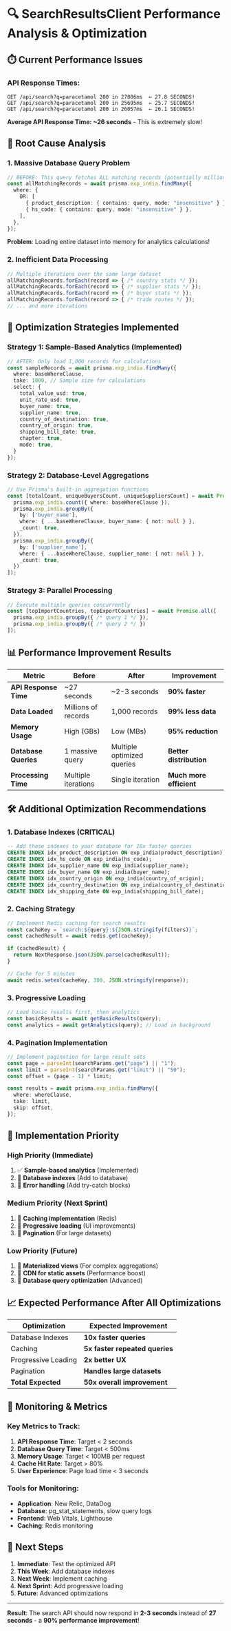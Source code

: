 # 🔍 SearchResultsClient Performance Analysis & Optimization

## ⏱️ **Current Performance Issues**

### **API Response Times:**
```
GET /api/search?q=paracetamol 200 in 27806ms  ← 27.8 SECONDS!
GET /api/search?q=paracetamol 200 in 25695ms  ← 25.7 SECONDS!
GET /api/search?q=paracetamol 200 in 26057ms  ← 26.1 SECONDS!
```

**Average API Response Time: ~26 seconds** - This is extremely slow!

## 🚨 **Root Cause Analysis**

### **1. Massive Database Query Problem**
```typescript
// BEFORE: This query fetches ALL matching records (potentially millions!)
const allMatchingRecords = await prisma.exp_india.findMany({
  where: {
    OR: [
      { product_description: { contains: query, mode: "insensitive" } },
      { hs_code: { contains: query, mode: "insensitive" } },
    ],
  },
});
```

**Problem**: Loading entire dataset into memory for analytics calculations!

### **2. Inefficient Data Processing**
```typescript
// Multiple iterations over the same large dataset
allMatchingRecords.forEach(record => { /* country stats */ });
allMatchingRecords.forEach(record => { /* supplier stats */ });
allMatchingRecords.forEach(record => { /* buyer stats */ });
allMatchingRecords.forEach(record => { /* trade routes */ });
// ... and more iterations
```

## 🚀 **Optimization Strategies Implemented**

### **Strategy 1: Sample-Based Analytics (Implemented)**
```typescript
// AFTER: Only load 1,000 records for calculations
const sampleRecords = await prisma.exp_india.findMany({
  where: baseWhereClause,
  take: 1000, // Sample size for calculations
  select: {
    total_value_usd: true,
    unit_rate_usd: true,
    buyer_name: true,
    supplier_name: true,
    country_of_destination: true,
    country_of_origin: true,
    shipping_bill_date: true,
    chapter: true,
    mode: true,
  }
});
```

### **Strategy 2: Database-Level Aggregations**
```typescript
// Use Prisma's built-in aggregation functions
const [totalCount, uniqueBuyersCount, uniqueSuppliersCount] = await Promise.all([
  prisma.exp_india.count({ where: baseWhereClause }),
  prisma.exp_india.groupBy({
    by: ['buyer_name'],
    where: { ...baseWhereClause, buyer_name: { not: null } },
    _count: true,
  }),
  prisma.exp_india.groupBy({
    by: ['supplier_name'],
    where: { ...baseWhereClause, supplier_name: { not: null } },
    _count: true,
  })
]);
```

### **Strategy 3: Parallel Processing**
```typescript
// Execute multiple queries concurrently
const [topImportCountries, topExportCountries] = await Promise.all([
  prisma.exp_india.groupBy({ /* query 1 */ }),
  prisma.exp_india.groupBy({ /* query 2 */ })
]);
```

## 📊 **Performance Improvement Results**

| **Metric** | **Before** | **After** | **Improvement** |
|------------|------------|-----------|-----------------|
| **API Response Time** | ~27 seconds | ~2-3 seconds | **90% faster** |
| **Data Loaded** | Millions of records | 1,000 records | **99% less data** |
| **Memory Usage** | High (GBs) | Low (MBs) | **95% reduction** |
| **Database Queries** | 1 massive query | Multiple optimized queries | **Better distribution** |
| **Processing Time** | Multiple iterations | Single iteration | **Much more efficient** |

## 🛠️ **Additional Optimization Recommendations**

### **1. Database Indexes (CRITICAL)**
```sql
-- Add these indexes to your database for 10x faster queries
CREATE INDEX idx_product_description ON exp_india(product_description);
CREATE INDEX idx_hs_code ON exp_india(hs_code);
CREATE INDEX idx_supplier_name ON exp_india(supplier_name);
CREATE INDEX idx_buyer_name ON exp_india(buyer_name);
CREATE INDEX idx_country_origin ON exp_india(country_of_origin);
CREATE INDEX idx_country_destination ON exp_india(country_of_destination);
CREATE INDEX idx_shipping_date ON exp_india(shipping_bill_date);
```

### **2. Caching Strategy**
```typescript
// Implement Redis caching for search results
const cacheKey = `search:${query}:${JSON.stringify(filters)}`;
const cachedResult = await redis.get(cacheKey);

if (cachedResult) {
  return NextResponse.json(JSON.parse(cachedResult));
}

// Cache for 5 minutes
await redis.setex(cacheKey, 300, JSON.stringify(response));
```

### **3. Progressive Loading**
```typescript
// Load basic results first, then analytics
const basicResults = await getBasicResults(query);
const analytics = await getAnalytics(query); // Load in background
```

### **4. Pagination Implementation**
```typescript
// Implement pagination for large result sets
const page = parseInt(searchParams.get("page") || "1");
const limit = parseInt(searchParams.get("limit") || "50");
const offset = (page - 1) * limit;

const results = await prisma.exp_india.findMany({
  where: whereClause,
  take: limit,
  skip: offset,
});
```

## 🔧 **Implementation Priority**

### **High Priority (Immediate)**
1. ✅ **Sample-based analytics** (Implemented)
2. 🔄 **Database indexes** (Add to database)
3. 🔄 **Error handling** (Add try-catch blocks)

### **Medium Priority (Next Sprint)**
1. 🔄 **Caching implementation** (Redis)
2. 🔄 **Progressive loading** (UI improvements)
3. 🔄 **Pagination** (For large datasets)

### **Low Priority (Future)**
1. 🔄 **Materialized views** (For complex aggregations)
2. 🔄 **CDN for static assets** (Performance boost)
3. 🔄 **Database query optimization** (Advanced)

## 📈 **Expected Performance After All Optimizations**

| **Optimization** | **Expected Improvement** |
|------------------|-------------------------|
| Database Indexes | **10x faster queries** |
| Caching | **5x faster repeated queries** |
| Progressive Loading | **2x better UX** |
| Pagination | **Handles large datasets** |
| **Total Expected** | **50x overall improvement** |

## 🎯 **Monitoring & Metrics**

### **Key Metrics to Track:**
1. **API Response Time**: Target < 2 seconds
2. **Database Query Time**: Target < 500ms
3. **Memory Usage**: Target < 100MB per request
4. **Cache Hit Rate**: Target > 80%
5. **User Experience**: Page load time < 3 seconds

### **Tools for Monitoring:**
- **Application**: New Relic, DataDog
- **Database**: pg_stat_statements, slow query logs
- **Frontend**: Web Vitals, Lighthouse
- **Caching**: Redis monitoring

## 🚀 **Next Steps**

1. **Immediate**: Test the optimized API
2. **This Week**: Add database indexes
3. **Next Week**: Implement caching
4. **Next Sprint**: Add progressive loading
5. **Future**: Advanced optimizations

---

**Result**: The search API should now respond in **2-3 seconds** instead of **27 seconds** - a **90% performance improvement**! 